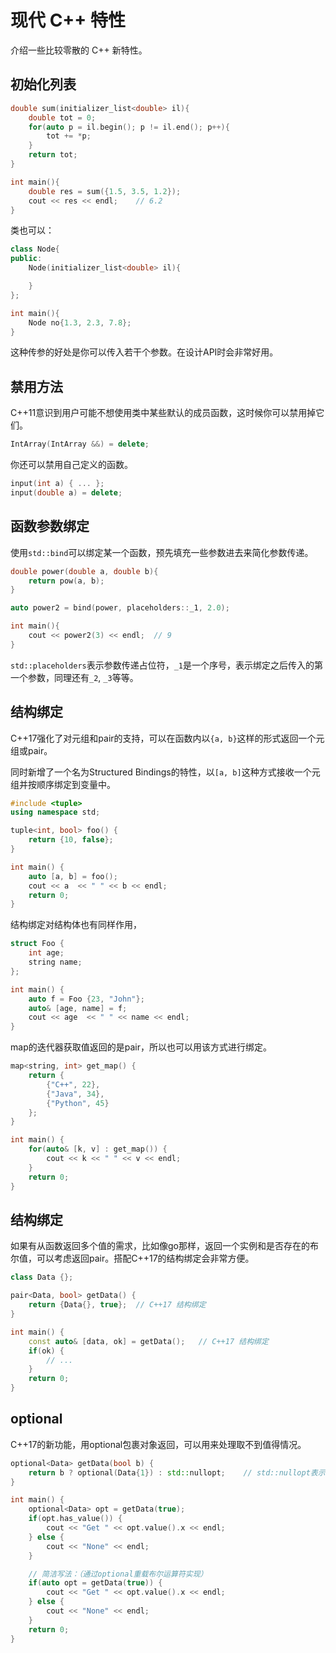 # 现代 C++ 特性
介绍一些比较零散的 C++ 新特性。

## 初始化列表
```cpp
double sum(initializer_list<double> il){
    double tot = 0;
    for(auto p = il.begin(); p != il.end(); p++){
        tot += *p;
    }
    return tot;
}

int main(){
    double res = sum({1.5, 3.5, 1.2});
    cout << res << endl;    // 6.2
}
```
类也可以：
```cpp
class Node{
public:
    Node(initializer_list<double> il){

    }
};

int main(){
    Node no{1.3, 2.3, 7.8};
}
```
这种传参的好处是你可以传入若干个参数。在设计API时会非常好用。

## 禁用方法
C++11意识到用户可能不想使用类中某些默认的成员函数，这时候你可以禁用掉它们。
```cpp
IntArray(IntArray &&) = delete;
```
你还可以禁用自己定义的函数。
```cpp
input(int a) { ... };
input(double a) = delete;
```

## 函数参数绑定
使用`std::bind`可以绑定某一个函数，预先填充一些参数进去来简化参数传递。
```cpp
double power(double a, double b){
    return pow(a, b);
}

auto power2 = bind(power, placeholders::_1, 2.0);

int main(){
    cout << power2(3) << endl;  // 9
}
```
`std::placeholders`表示参数传递占位符，`_1`是一个序号，表示绑定之后传入的第一个参数，同理还有`_2`, `_3`等等。

## 结构绑定
C++17强化了对元组和pair的支持，可以在函数内以`{a, b}`这样的形式返回一个元组或pair。

同时新增了一个名为Structured Bindings的特性，以`[a, b]`这种方式接收一个元组并按顺序绑定到变量中。
```cpp
#include <tuple>
using namespace std;

tuple<int, bool> foo() {
    return {10, false};
}

int main() {
    auto [a, b] = foo();
    cout << a  << " " << b << endl;
    return 0;
}
```
结构绑定对结构体也有同样作用，
```cpp
struct Foo {
    int age;
    string name;
};

int main() {
    auto f = Foo {23, "John"};
    auto& [age, name] = f;
    cout << age  << " " << name << endl;
}
```
map的迭代器获取值返回的是pair，所以也可以用该方式进行绑定。
```cpp
map<string, int> get_map() {
    return {
        {"C++", 22},
        {"Java", 34},
        {"Python", 45}
    };
}

int main() {
    for(auto& [k, v] : get_map()) {
        cout << k << " " << v << endl;
    }
    return 0;
}
```

## 结构绑定
如果有从函数返回多个值的需求，比如像go那样，返回一个实例和是否存在的布尔值，可以考虑返回pair。搭配C++17的结构绑定会非常方便。
```cpp
class Data {};

pair<Data, bool> getData() {
    return {Data{}, true};  // C++17 结构绑定
}

int main() {
    const auto& [data, ok] = getData();   // C++17 结构绑定
    if(ok) {
        // ...
    }
    return 0;
}
```

## optional
C++17的新功能，用optional包裹对象返回，可以用来处理取不到值得情况。
```cpp
optional<Data> getData(bool b) {
    return b ? optional(Data{1}) : std::nullopt;    // std::nullopt表示空值
}

int main() {
    optional<Data> opt = getData(true);
    if(opt.has_value()) {
        cout << "Get " << opt.value().x << endl;
    } else {
        cout << "None" << endl;
    }

    // 简洁写法：（通过optional重载布尔运算符实现）
    if(auto opt = getData(true)) {
        cout << "Get " << opt.value().x << endl;
    } else {
        cout << "None" << endl;
    }
    return 0;
}
```